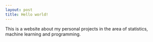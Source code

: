 ```yaml
---
layout: post
title: Hello world!
---
```


This is a website about my personal projects in the area of statistics, machine learning and programming.
